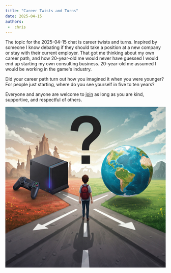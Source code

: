 ```yaml
---
title: "Career Twists and Turns"
date: 2025-04-15
authors:
 -  chris
---
```


The topic for the 2025-04-15 chat is career twists and turns. Inspired by someone I know debating if they should take a position at a new company or stay with their current employer. That got me thinking about my own career path, and how 20-year-old me would never have guessed I would end up starting my own consulting business. 20-year-old me assumed I would be working in the game's industry.

Did your career path turn out how you imagined it when you were younger? For people just starting, where do you see yourself in five to ten years?

Everyone and anyone are welcome to [join](../../../../join.md) as long as you are kind, supportive, and respectful of others.

![Featured Image](2025-04-15_featured_image.jpeg)